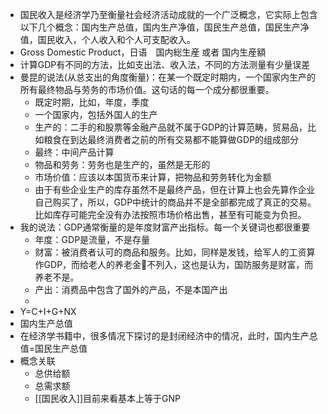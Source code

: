 - 国民收入是经济学乃至衡量社会经济活动成就的一个广泛概念，它实际上包含以下几个概念：国内生产总值，国内生产净值，国民生产总值，国民生产净值，国民收入，个人收入和个人可支配收入。 
- Gross Domestic Product，日语　国内総生産 或者 国内生産額
- 计算GDP有不同的方法，比如支出法、收入法，不同的方法测量有少量误差
- 曼昆的说法(从总支出的角度衡量)：在某一个既定时期内，一个国家内生产的所有最终物品与劳务的市场价值。这句话的每一个成分都很重要。
    - 既定时期，比如，年度，季度
    - 一个国家内，包括外国人的生产
    - 生产的：二手的和股票等金融产品就不属于GDP的计算范畴，贸易品，比如粮食在到达最终消费者之前的所有交易都不能算做GDP的组成部分
    - 最终：中间产品计算
    - 物品和劳务：劳务也是生产的，虽然是无形的
    - 市场价值：应该以本国货币来计算，把物品和劳务转化为金额
    - 由于有些企业生产的库存虽然不是最终产品，但在计算上也会先算作企业自己购买了，所以，GDP中统计的商品并不是全部都完成了真正的交易。比如库存可能完全没有办法按照市场价格出售，甚至有可能变为负担。
- 我的说法：GDP通常衡量的是年度财富产出指标。每一个关键词也都很重要
    - 年度：GDP是流量，不是存量
    - 财富：被消费者认可的商品和服务。比如，同样是发钱，给军人的工资算作GDP，而给老人的养老金不列入，这也是认为，国防服务是财富，而养老不是。
    - 产出：消费品中包含了国外的产品，不是本国产出
    - 
- Y=C+I+G+NX
- 国内生产总值
- 在经济学书籍中，很多情况下探讨的是封闭经济中的情况，此时，国内生产总值=国民生产总值
- 概念关联
    - 总供给额
    - 总需求额
    - [[国民收入]]目前来看基本上等于GNP
